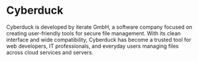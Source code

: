 # Cyberduck
Cyberduck is developed by iterate GmbH, a software company focused on creating user-friendly tools for secure file management.   With its clean interface and wide compatibility, Cyberduck has become a trusted tool for web developers, IT professionals, and everyday users managing files across cloud services and servers.
